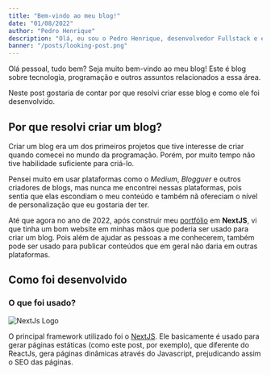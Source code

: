```yaml
---
title: "Bem-vindo ao meu blog!"
date: "01/08/2022"
author: "Pedro Henrique"
description: "Olá, eu sou o Pedro Henrique, desenvolvedor Fullstack e estudante de 17 anos. Este blog faz parte do portfólio e hoje venho apresentar ele a vocês!"
banner: "/posts/looking-post.png"
---
```


Olá pessoal, tudo bem? Seja muito bem-vindo ao meu blog! Este é blog sobre tecnologia, programação e outros assuntos relacionados a essa área.

Neste post gostaria de contar por que resolvi criar esse blog e como ele foi desenvolvido.

## Por que resolvi criar um blog?

Criar um blog era um dos primeiros projetos que tive interesse de criar quando comecei no mundo da programação. Porém, por muito tempo não tive habilidade suficiente para criá-lo.

Pensei muito em usar plataformas como o _Medium_, _Blogguer_ e outros criadores de blogs, mas nunca me encontrei nessas plataformas, pois sentia que elas escondiam o meu conteúdo e também nã ofereciam o nível de personalização que eu gostaria der ter.

Até que agora no ano de 2022, após construir meu [portfólio](/) em **NextJS**, vi que tinha um bom website em minhas mãos que poderia ser usado para criar um blog. Pois além de ajudar as pessoas a me conhecerem, também pode ser usado para publicar conteúdos que em geral não daria em outras plataformas.

## Como foi desenvolvido

### O que foi usado?

![NextJs Logo](/posts/nextjs-logo.png)

O principal framework utilizado foi o [NextJS](https://nextjs.org/). Ele basicamente é usado para gerar páginas estáticas (como este post, por exemplo), que diferente do ReactJs, gera páginas dinâmicas através do Javascript, prejudicando assim o SEO das páginas.
